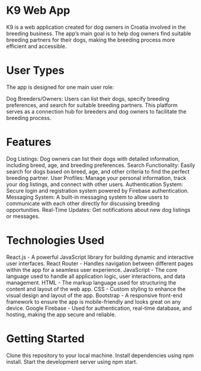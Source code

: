 # K9 Web App

K9 is a web application created for dog owners in Croatia involved in the breeding business. The app’s main goal is to help dog owners find suitable breeding partners for their dogs, making the breeding process more efficient and accessible.

# User Types
The app is designed for one main user role:

Dog Breeders/Owners: Users can list their dogs, specify breeding preferences, and search for suitable breeding partners. This platform serves as a connection hub for breeders and dog owners to facilitate the breeding process.

# Features
Dog Listings: Dog owners can list their dogs with detailed information, including breed, age, and breeding preferences.
Search Functionality: Easily search for dogs based on breed, age, and other criteria to find the perfect breeding partner.
User Profiles: Manage your personal information, track your dog listings, and connect with other users.
Authentication System: Secure login and registration system powered by Firebase authentication.
Messaging System: A built-in messaging system to allow users to communicate with each other directly for discussing breeding opportunities.
Real-Time Updates: Get notifications about new dog listings or messages.

# Technologies Used
React.js - A powerful JavaScript library for building dynamic and interactive user interfaces.
React Router - Handles navigation between different pages within the app for a seamless user experience.
JavaScript - The core language used to handle all application logic, user interactions, and data management.
HTML - The markup language used for structuring the content and layout of the web app.
CSS - Custom styling to enhance the visual design and layout of the app.
Bootstrap - A responsive front-end framework to ensure the app is mobile-friendly and looks great on any device.
Google Firebase - Used for authentication, real-time database, and hosting, making the app secure and reliable.

# Getting Started
Clone this repository to your local machine.
Install dependencies using npm install.
Start the development server using npm start.
